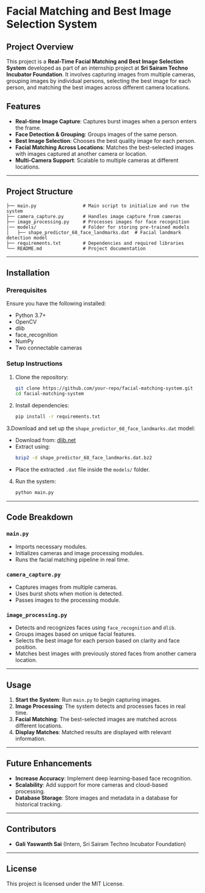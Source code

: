 # Facial Matching and Best Image Selection System

## Project Overview
This project is a **Real-Time Facial Matching and Best Image Selection System** developed as part of an internship project at **Sri Sairam Techno Incubator Foundation**. It involves capturing images from multiple cameras, grouping images by individual persons, selecting the best image for each person, and matching the best images across different camera locations.

## Features
- **Real-time Image Capture**: Captures burst images when a person enters the frame.
- **Face Detection & Grouping**: Groups images of the same person.
- **Best Image Selection**: Chooses the best quality image for each person.
- **Facial Matching Across Locations**: Matches the best-selected images with images captured at another camera or location.
- **Multi-Camera Support**: Scalable to multiple cameras at different locations.

---

## Project Structure
```
├── main.py                 # Main script to initialize and run the system
├── camera_capture.py       # Handles image capture from cameras
├── image_processing.py     # Processes images for face recognition
|── models/                 # Folder for storing pre-trained models
│   ├── shape_predictor_68_face_landmarks.dat  # Facial landmark detection model
├── requirements.txt        # Dependencies and required libraries
└── README.md               # Project documentation
```

---

## Installation
### Prerequisites
Ensure you have the following installed:
- Python 3.7+
- OpenCV
- dlib
- face_recognition
- NumPy
- Two connectable cameras


### Setup Instructions
1. Clone the repository:
   ```sh
   git clone https://github.com/your-repo/facial-matching-system.git
   cd facial-matching-system
   ```
2. Install dependencies:
   ```sh
   pip install -r requirements.txt
   ```
 3.Download and set up the `shape_predictor_68_face_landmarks.dat` model:
   - Download from: [dlib.net](http://dlib.net/files/shape_predictor_68_face_landmarks.dat.bz2)
   - Extract using:
     ```sh
     bzip2 -d shape_predictor_68_face_landmarks.dat.bz2
     ```
   - Place the extracted `.dat` file inside the `models/` folder.
   
4. Run the system:
   ```sh
   python main.py
   ```

---

## Code Breakdown
### `main.py`
- Imports necessary modules.
- Initializes cameras and image processing modules.
- Runs the facial matching pipeline in real time.

### `camera_capture.py`
- Captures images from multiple cameras.
- Uses burst shots when motion is detected.
- Passes images to the processing module.

### `image_processing.py`
- Detects and recognizes faces using `face_recognition` and `dlib`.
- Groups images based on unique facial features.
- Selects the best image for each person based on clarity and face position.
- Matches best images with previously stored faces from another camera location.

---

## Usage
1. **Start the System**: Run `main.py` to begin capturing images.
2. **Image Processing**: The system detects and processes faces in real time.
3. **Facial Matching**: The best-selected images are matched across different locations.
4. **Display Matches**: Matched results are displayed with relevant information.

---

## Future Enhancements
- **Increase Accuracy**: Implement deep learning-based face recognition.
- **Scalability**: Add support for more cameras and cloud-based processing.
- **Database Storage**: Store images and metadata in a database for historical tracking.

---

## Contributors
- **Gali Yaswanth Sai** (Intern, Sri Sairam Techno Incubator Foundation)

---

## License
This project is licensed under the MIT License.




   
